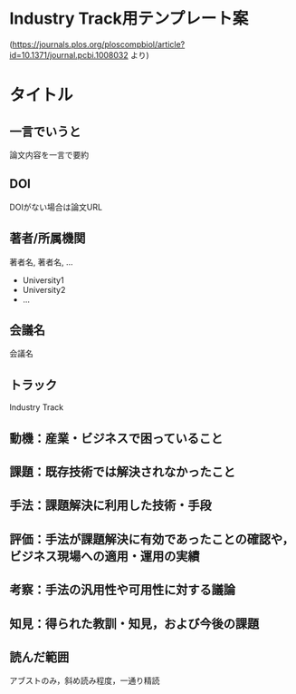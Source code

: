 
# Industry Track用テンプレート案
(https://journals.plos.org/ploscompbiol/article?id=10.1371/journal.pcbi.1008032 より)

# タイトル
## 一言でいうと
論文内容を一言で要約

## DOI
DOIがない場合は論文URL

## 著者/所属機関
著者名, 著者名, ...
* University1
* University2
* ...

## 会議名
会議名

## トラック
Industry Track

## 動機：産業・ビジネスで困っていること


## 課題：既存技術では解決されなかったこと

## 手法：課題解決に利用した技術・手段

## 評価：手法が課題解決に有効であったことの確認や，ビジネス現場への適用・運用の実績

## 考察：手法の汎用性や可用性に対する議論

## 知見：得られた教訓・知見，および今後の課題

## 読んだ範囲
アブストのみ，斜め読み程度，一通り精読
